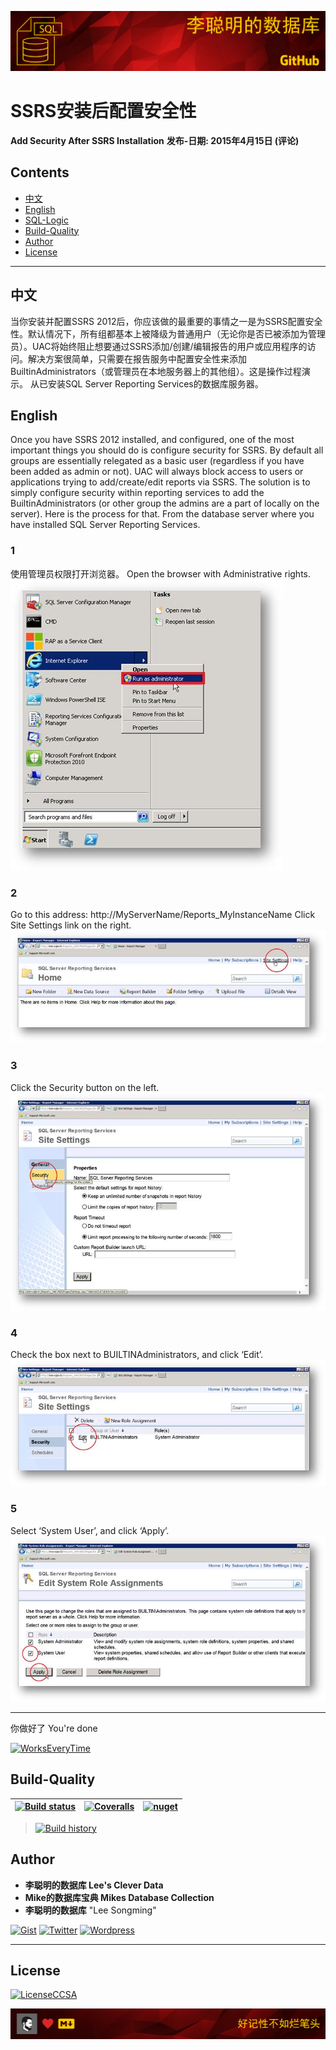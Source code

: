 ![CLEVER DATA GIT REPO](https://raw.githubusercontent.com/LiCongMingDeShujuku/git-resources/master/0-clever-data-github.png "李聪明的数据库")


# SSRS安装后配置安全性
**Add Security After SSRS Installation**
**发布-日期:  2015年4月15日 (评论)**

## Contents

- [中文](#中文)
- [English](#English)
- [SQL-Logic](#Logic)
- [Build-Quality](#Build-Quality)
- [Author](#Author)
- [License](#License) 

---

## 中文
当你安装并配置SSRS 2012后，你应该做的最重要的事情之一是为SSRS配置安全性。默认情况下，所有组都基本上被降级为普通用户（无论你是否已被添加为管理员）。UAC将始终阻止想要通过SSRS添加/创建/编辑报告的用户或应用程序的访问。解决方案很简单，只需要在报告服务中配置安全性来添加BuiltinAdministrators（或管理员在本地服务器上的其他组）。这是操作过程演示。
从已安装SQL Server Reporting Services的数据库服务器。

## English
Once you have SSRS 2012 installed, and configured, one of the most important things you should do is configure security for SSRS. By default all groups are essentially relegated as a basic user (regardless if you have been added as admin or not). UAC will always block access to users or applications trying to add/create/edit reports via SSRS. The solution is to simply configure security within reporting services to add the BuiltinAdministrators (or other group the admins are a part of locally on the server). Here is the process for that.
From the database server where you have installed SQL Server Reporting Services.

### 1
使用管理员权限打开浏览器。 
Open the browser with Administrative rights.
![步骤1 (Step1)](images/step-1.jpg?raw=true "步骤1")

### 2
Go to this address:
http://MyServerName/Reports_MyInstanceName
Click Site Settings link on the right.
![步骤2 (Step2)](images/step-2.jpg?raw=true "步骤2")

### 3
Click the Security button on the left.
![步骤3 (Step3)](images/step-3.jpg?raw=true "步骤3")

### 4
Check the box next to BUILTINAdministrators, and click ‘Edit’.
![步骤4 (Step4)](images/step-4.jpg?raw=true "步骤4")

### 5
Select ‘System User’, and click ‘Apply’.
![步骤5 (Step4)](images/step-5.jpg?raw=true "步骤5")

---

你做好了 
You're done



[![WorksEveryTime](https://forthebadge.com/images/badges/60-percent-of-the-time-works-every-time.svg)](https://shitday.de/)

## Build-Quality 
| [![Build status](https://ci.appveyor.com/api/projects/status/pjxh5g91jpbh7t84?svg=true)](#) | [![Coveralls](https://coveralls.io/repos/github/tygerbytes/ResourceFitness/badge.svg?branch=master)](#) | [![nuget](https://img.shields.io/nuget/v/TW.Resfit.Core.svg?style=flat-square)](#) |
|-|-|-|

>[![Build history](https://buildstats.info/appveyor/chart/tygerbytes/resourcefitness)](https://ci.appveyor.com/project/tygerbytes/resourcefitness/history)


## Author

- **李聪明的数据库 Lee's Clever Data**
- **Mike的数据库宝典 Mikes Database Collection**
- **李聪明的数据库** "Lee Songming"

[![Gist](https://img.shields.io/badge/Gist-李聪明的数据库-<COLOR>.svg)](https://gist.github.com/congmingshuju)
[![Twitter](https://img.shields.io/badge/Twitter-mike的数据库宝典-<COLOR>.svg)](https://twitter.com/mikesdatawork?lang=en)
[![Wordpress](https://img.shields.io/badge/Wordpress-mike的数据库宝典-<COLOR>.svg)](https://mikesdatawork.wordpress.com/)

---
## License
[![LicenseCCSA](https://img.shields.io/badge/License-CreativeCommonsSA-<COLOR>.svg)](https://creativecommons.org/share-your-work/licensing-types-examples/)

![Lee Songming](https://raw.githubusercontent.com/LiCongMingDeShujuku/git-resources/master/1-clever-data-github.png "李聪明的数据库")


